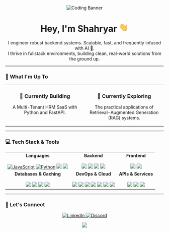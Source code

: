 <p align="center">
  <img src="https://user-images.githubusercontent.com/74038190/212748830-4c709398-a386-4761-84d7-9e10b98fbe6e.gif" alt="Coding Banner" width="60%"/>
</p>

<h1 align="center">Hey, I'm Shahryar <img src="https://raw.githubusercontent.com/ABSphreak/ABSphreak/master/gifs/Hi.gif" width="30px"></h1>

<p align="center">
  I engineer robust backend systems. Scalable, fast, and frequently infused with AI 🤖. 
  <br /> 
  I thrive in fullstack environments, building clean, real-world solutions from the ground up.
</p>

---

### 🚀 What I'm Up To

<p align="center">
<table>
  <tr>
    <td valign="top" width="50%">
      <h3 align="center">🔭 Currently Building</h3>
      <p align="center">
        A Multi-Tenant HRM SaaS with Python and FastAPI.
      </p>
    </td>
    <td valign="top" width="50%">
      <h3 align="center">🌱 Currently Exploring</h3>
      <p align="center">
        The practical applications of Retrieval-Augmented Generation (RAG) systems.
      </p>
    </td>
  </tr>
</table>
</p>

---

### 💻 Tech Stack & Tools

<p align="center">
<table>
  <tr>
    <td align="center" valign="top">
      <strong>Languages</strong><br><br>
      <a href="https://developer.mozilla.org/en-US/docs/Web/JavaScript" target="_blank"><img src="https://user-images.githubusercontent.com/74038190/212257454-16e3712e-945a-4ca2-b238-408ad0bf87e6.gif" alt="JavaScript" width="48"/></a>
      <a href="https://www.python.org" target="_blank"><img src="https://user-images.githubusercontent.com/74038190/212257472-08e52665-c503-4bd9-aa20-f5a4dae769b5.gif" alt="Python" width="48"/></a>
      <a href="https://www.typescriptlang.org/" target="_blank"><img src="https://img.shields.io/badge/-TypeScript-3178c6?style=for-the-badge&logo=typescript&logoColor=white" /></a>
      <a href="https://www.java.com" target="_blank"><img src="https://img.shields.io/badge/-Java-ec2025?style=for-the-badge&logo=openjdk&logoColor=white" /></a>
    </td>
    <td align="center" valign="top">
      <strong>Backend</strong><br><br>
      <a href="https://nodejs.org" target="_blank"><img src="https://img.shields.io/badge/-Node.js-90c53f?style=for-the-badge&logo=node.js&logoColor=white" /></a>
      <a href="https://expressjs.com" target="_blank"><img src="https://img.shields.io/badge/-Express-000000?style=for-the-badge&logo=express&logoColor=white" /></a>
      <a href="https://hono.dev/" target="_blank"><img src="https://img.shields.io/badge/-Hono-E36000?style=for-the-badge&logo=hono&logoColor=white" /></a>
      <a href="https://fastapi.tiangolo.com/" target="_blank"><img src="https://img.shields.io/badge/-FastAPI-009688?style=for-the-badge&logo=fastapi&logoColor=white" /></a>
    </td>
    <td align="center" valign="top">
      <strong>Frontend</strong><br><br>
      <a href="https://reactjs.org/" target="_blank"><img src="https://img.shields.io/badge/-React-61dafb?style=for-the-badge&logo=react&logoColor=black" /></a>
      <a href="https://nextjs.org/" target="_blank"><img src="https://img.shields.io/badge/-Next.js-000000?style=for-the-badge&logo=next.js&logoColor=white" /></a>
    </td>
  </tr>
  <tr>
    <td align="center" valign="top">
      <strong>Databases & Caching</strong><br><br>
      <a href="https://www.mongodb.com/" target="_blank"><img src="https://img.shields.io/badge/-MongoDB-2ba845?style=for-the-badge&logo=mongodb&logoColor=white" /></a>
      <a href="https://www.postgresql.org" target="_blank"><img src="https://img.shields.io/badge/-PostgreSQL-336791?style=for-the-badge&logo=postgresql&logoColor=white" /></a>
      <a href="https://www.microsoft.com/en-us/sql-server" target="_blank"><img src="https://img.shields.io/badge/-Microsoft_SQL_Server-CC2927?style=for-the-badge&logo=microsoft-sql-server&logoColor=white" /></a>
      <a href="https://redis.io" target="_blank"><img src="https://img.shields.io/badge/-Redis-d82c20?style=for-the-badge&logo=redis&logoColor=white" /></a>
    </td>
    <td align="center" valign="top">
      <strong>DevOps & Cloud</strong><br><br>
      <a href="https://www.docker.com/" target="_blank"><img src="https://img.shields.io/badge/-Docker-099cec?style=for-the-badge&logo=docker&logoColor=white" /></a>
      <a href="https://www.nginx.com" target="_blank"><img src="https://img.shields.io/badge/-Nginx-009639?style=for-the-badge&logo=nginx&logoColor=white" /></a>
      <a href="https://www.linux.org/" target="_blank"><img src="https://img.shields.io/badge/-Linux-FCC624?style=for-the-badge&logo=linux&logoColor=black" /></a>
      <a href="https://git-scm.com/" target="_blank"><img src="https://img.shields.io/badge/-Git-F05032?style=for-the-badge&logo=git&logoColor=white" /></a>
      <a href="https://github.com/features/actions" target="_blank"><img src="https://img.shields.io/badge/-CI/CD-2088FF?style=for-the-badge&logo=github-actions&logoColor=white" /></a>
      <a href="https://railway.app/" target="_blank"><img src="https://img.shields.io/badge/-Railway-0B0D12?style=for-the-badge&logo=railway&logoColor=white" /></a>
      <a href="https://vercel.com/" target="_blank"><img src="https://img.shields.io/badge/-Vercel-000000?style=for-the-badge&logo=vercel&logoColor=white" /></a>
    </td>
    <td align="center" valign="top">
      <strong>APIs & Services</strong><br><br>
      <a href="https://nats.io/" target="_blank"><img src="https://img.shields.io/badge/-NATS-0A0A0A?style=for-the-badge&logo=nats.io&logoColor=white" /></a>
      <a href="https://www.twilio.com/" target="_blank"><img src="https://img.shields.io/badge/-Twilio-F22F46?style=for-the-badge&logo=twilio&logoColor=white" /></a>
      <a href="https://openai.com/" target="_blank"><img src="https://img.shields.io/badge/-OpenAI-412991?style=for-the-badge&logo=openai&logoColor=white" /></a>
    </td>
  </tr>
</table>
</p>

---

### 💬 Let's Connect

<p align="center">
  <a href="https://www.linkedin.com/in/shahryar-khan-/" target="_blank">
    <img src="https://user-images.githubusercontent.com/74038190/235294012-0a55e343-37ad-4b0f-924f-c8431d9d2483.gif" alt="LinkedIn" width="100px" />
  </a>
  <a href="https://www.discord.com/users/357070214334251019" target="_blank"> 
    <img src="https://user-images.githubusercontent.com/74038190/235294015-47144047-25ab-417c-af1b-6746820a20ff.gif" alt="Discord" width="100px" />
  </a>
</p>
<p align="center">
<a href="mailto:shahryar2k3@gmail.com">
    <img src="https://img.shields.io/badge/Email-D14836?style=for-the-badge&logo=gmail&logoColor=white" />
  </a>
</p>
